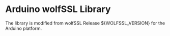 # Arduino wolfSSL Library

The library is modified from wolfSSL Release ${WOLFSSL_VERSION} for the Arduino platform.

